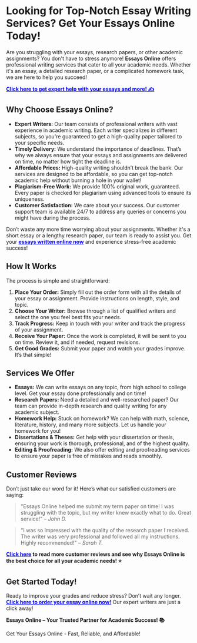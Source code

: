 <h1>Looking for Top-Notch Essay Writing Services? Get Your Essays Online Today!</h1>

<p>Are you struggling with your essays, research papers, or other academic assignments? You don't have to stress anymore! <strong>Essays Online</strong> offers professional writing services that cater to all your academic needs. Whether it's an essay, a detailed research paper, or a complicated homework task, we are here to help you succeed!</p>

<p><strong><a href="https://tinyurl.com/topessay?keyword=essays+online" style="color: blue;">Click here to get expert help with your essays and more! ✍️</a></strong></p>

<h2>Why Choose Essays Online?</h2>

<ul>
    <li><strong>Expert Writers:</strong> Our team consists of professional writers with vast experience in academic writing. Each writer specializes in different subjects, so you're guaranteed to get a high-quality paper tailored to your specific needs.</li>
    <li><strong>Timely Delivery:</strong> We understand the importance of deadlines. That’s why we always ensure that your essays and assignments are delivered on time, no matter how tight the deadline is.</li>
    <li><strong>Affordable Prices:</strong> High-quality writing shouldn’t break the bank. Our services are designed to be affordable, so you can get top-notch academic help without burning a hole in your wallet!</li>
    <li><strong>Plagiarism-Free Work:</strong> We provide 100% original work, guaranteed. Every paper is checked for plagiarism using advanced tools to ensure its uniqueness.</li>
    <li><strong>Customer Satisfaction:</strong> We care about your success. Our customer support team is available 24/7 to address any queries or concerns you might have during the process.</li>
</ul>

<p>Don’t waste any more time worrying about your assignments. Whether it's a short essay or a lengthy research paper, our team is ready to assist you. Get your <strong><a href="https://tinyurl.com/topessay?keyword=essays+online" style="color: blue;">essays written online now</a></strong> and experience stress-free academic success!</p>

<h2>How It Works</h2>

<p>The process is simple and straightforward:</p>
<ol>
    <li><strong>Place Your Order:</strong> Simply fill out the order form with all the details of your essay or assignment. Provide instructions on length, style, and topic.</li>
    <li><strong>Choose Your Writer:</strong> Browse through a list of qualified writers and select the one you feel best fits your needs.</li>
    <li><strong>Track Progress:</strong> Keep in touch with your writer and track the progress of your assignment.</li>
    <li><strong>Receive Your Paper:</strong> Once the work is completed, it will be sent to you on time. Review it, and if needed, request revisions.</li>
    <li><strong>Get Good Grades:</strong> Submit your paper and watch your grades improve. It’s that simple!</li>
</ol>

<h2>Services We Offer</h2>

<ul>
    <li><strong>Essays:</strong> We can write essays on any topic, from high school to college level. Get your essay done professionally and on time!</li>
    <li><strong>Research Papers:</strong> Need a detailed and well-researched paper? Our team can provide in-depth research and quality writing for any academic subject.</li>
    <li><strong>Homework Help:</strong> Stuck on homework? We can help with math, science, literature, history, and many more subjects. Let us handle your homework for you!</li>
    <li><strong>Dissertations & Theses:</strong> Get help with your dissertation or thesis, ensuring your work is thorough, professional, and of the highest quality.</li>
    <li><strong>Editing & Proofreading:</strong> We also offer editing and proofreading services to ensure your paper is free of mistakes and reads smoothly.</li>
</ul>

<h2>Customer Reviews</h2>

<p>Don’t just take our word for it! Here’s what our satisfied customers are saying:</p>

<blockquote>
    "Essays Online helped me submit my term paper on time! I was struggling with the topic, but my writer knew exactly what to do. Great service!" – <em>John D.</em>
</blockquote>

<blockquote>
    "I was so impressed with the quality of the research paper I received. The writer was very professional and followed all my instructions. Highly recommended!" – <em>Sarah T.</em>
</blockquote>

<p><strong><a href="https://tinyurl.com/topessay?keyword=essays+online" style="color: blue;">Click here</a> to read more customer reviews and see why Essays Online is the best choice for all your academic needs! ⭐</strong></p>

<h2>Get Started Today!</h2>

<p>Ready to improve your grades and reduce stress? Don’t wait any longer. <strong><a href="https://tinyurl.com/topessay?keyword=essays+online" style="color: blue;">Click here to order your essay online now!</a></strong> Our expert writers are just a click away!</p>

<p><strong>Essays Online – Your Trusted Partner for Academic Success! 📚</strong></p>
Get Your Essays Online - Fast, Reliable, and Affordable!

